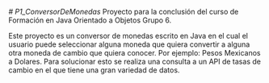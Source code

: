<em> # P1_ConversorDeMonedas </em>
Proyecto para la conclusión del curso de Formación en Java Orientado a Objetos Grupo 6.

Este proyecto es un conversor de monedas escrito en Java en el cual el usuario puede seleccionar alguna moneda que quiera convertir a alguna otra moneda de cambio que quiera conocer. Por ejemplo: Pesos Mexicanos a Dolares. 
Para solucionar esto se realiza una consulta a un API de tasas de cambio en el que tiene una gran variedad de datos. 
